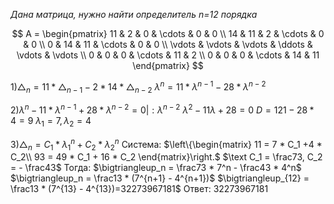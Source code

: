 ﻿*Дана матрица, нужно найти определитель n=12 порядка*

$$      
A =       
 \begin{pmatrix}      
  11 & 2 & 0 & \cdots & 0 & 0 \\      
  14 & 11 & 2 & \cdots & 0 & 0 \\      
  0 & 14 & 11 & \cdots & 0 & 0 \\      
  \vdots  & \vdots & \vdots & \ddots & \vdots & \vdots  \\      
  0 & 0 & 0 & \cdots & 11 & 2 \\      
  0 & 0 & 0 & \cdots & 14 & 11       
 \end{pmatrix}      
$$ 


$1) \bigtriangleup_n = 11 * \bigtriangleup_{n-1} - 2*14 * \bigtriangleup_{n-2}$
$\lambda^n = 11 * \lambda^{n-1} - 28 * \lambda^{n-2}$

$2) \lambda^n - 11 * \lambda^{n-1} + 28 * \lambda^{n-2} = 0| :\lambda^{n-2}$
$λ ^2 - 11λ + 28 = 0$
$D = 121 - 28*4 = 9$
$\lambda_1 = 7, \lambda_2 = 4$

$3)\bigtriangleup_n  = C_1 * \lambda_1^n + C_2 * \lambda_2^n$
$\text{Система:}$
$\left\{\begin{matrix}
11 = 7 * C_1 +4 * C_2\\ 
93 = 49 * C_1 + 16 * C_2
\end{matrix}\right.$
$\text C_1 = \frac73, C_2 = - \frac43$
$\text{Тогда: }$
$\bigtriangleup_n  = \frac73 * 7^n - \frac43 * 4^n$
$\bigtriangleup_n  = \frac13 *  (7^{n+1} - 4^{n+1})$
$\bigtriangleup_{12}  = \frac13 *  (7^{13} - 4^{13})=32273967181$
$\text{Ответ: 32273967181}$
